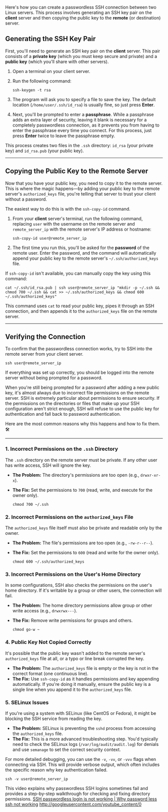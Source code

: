 Here's how you can create a passwordless SSH connection between two Linux servers. This process involves generating an SSH key pair on the **client** server and then copying the public key to the **remote** (or destination) server.

## Generating the SSH Key Pair

First, you'll need to generate an SSH key pair on the **client** server. This pair consists of a **private key** (which you must keep secure and private) and a **public key** (which you'll share with other servers).

1.  Open a terminal on your client server.
2.  Run the following command:

    `ssh-keygen -t rsa`

3.  The program will ask you to specify a file to save the key. The default location (`/home/user/.ssh/id_rsa`) is usually fine, so just press **Enter**.
4.  Next, you'll be prompted to enter a **passphrase**. While a passphrase adds an extra layer of security, leaving it blank is necessary for a completely passwordless connection, as it prevents you from having to enter the passphrase every time you connect. For this process, just press **Enter** twice to leave the passphrase empty.

This process creates two files in the `.ssh` directory: `id_rsa` (your private key) and `id_rsa.pub` (your public key). 

***

## Copying the Public Key to the Remote Server

Now that you have your public key, you need to copy it to the remote server. This is where the magic happens—by adding your public key to the remote server's `authorized_keys` file, you're telling that server to trust your client without a password.

The easiest way to do this is with the `ssh-copy-id` command.

1.  From your **client** server's terminal, run the following command, replacing `user` with the username on the remote server and `remote_server_ip` with the remote server's IP address or hostname:

    `ssh-copy-id user@remote_server_ip`

2.  The first time you run this, you'll be asked for the **password** of the remote user. Enter the password, and the command will automatically append your public key to the remote server's `~/.ssh/authorized_keys` file.

If `ssh-copy-id` isn't available, you can manually copy the key using this command:

`cat ~/.ssh/id_rsa.pub | ssh user@remote_server_ip "mkdir -p ~/.ssh && chmod 700 ~/.ssh && cat >> ~/.ssh/authorized_keys && chmod 600 ~/.ssh/authorized_keys"`

This command uses `cat` to read your public key, pipes it through an SSH connection, and then appends it to the `authorized_keys` file on the remote server.

***

## Verifying the Connection

To confirm that the passwordless connection works, try to SSH into the remote server from your client server.

`ssh user@remote_server_ip`

If everything was set up correctly, you should be logged into the remote server without being prompted for a password.

When you're still being prompted for a password after adding a new public key, it's almost always due to incorrect file permissions on the remote server. SSH is extremely particular about permissions to ensure security. If the permissions on the directories or files that make up your SSH configuration aren't strict enough, SSH will refuse to use the public key for authentication and fall back to password authentication.

Here are the most common reasons why this happens and how to fix them. 🛠️

***

### 1. Incorrect Permissions on the `.ssh` Directory

The `.ssh` directory on the remote server must be private. If any other user has write access, SSH will ignore the key.

* **The Problem:** The directory's permissions are too open (e.g., `drwxr-xr-x`).
* **The Fix:** Set the permissions to `700` (read, write, and execute for the owner only).

    `chmod 700 ~/.ssh`

### 2. Incorrect Permissions on the `authorized_keys` File

The `authorized_keys` file itself must also be private and readable only by the owner.

* **The Problem:** The file's permissions are too open (e.g., `-rw-r--r--`).
* **The Fix:** Set the permissions to `600` (read and write for the owner only).

    `chmod 600 ~/.ssh/authorized_keys`

### 3. Incorrect Permissions on the User's Home Directory

In some configurations, SSH also checks the permissions on the user's home directory. If it's writable by a group or other users, the connection will fail.

* **The Problem:** The home directory permissions allow group or other write access (e.g., `drwxrwx---`).
* **The Fix:** Remove write permissions for groups and others.

    `chmod go-w ~`

### 4. Public Key Not Copied Correctly

It's possible that the public key wasn't added to the remote server's `authorized_keys` file at all, or a typo or line break corrupted the key. 

* **The Problem:** The `authorized_keys` file is empty or the key is not in the correct format (one continuous line).
* **The Fix:** Use `ssh-copy-id` as it handles permissions and key appending automatically. If you're doing it manually, ensure the public key is a single line when you append it to the `authorized_keys` file.

### 5. SELinux Issues

If you're using a system with SELinux (like CentOS or Fedora), it might be blocking the SSH service from reading the key.

* **The Problem:** SELinux is preventing the `sshd` process from accessing the `authorized_keys` file.
* **The Fix:** This is a more advanced troubleshooting step. You'd typically need to check the SELinux logs (`/var/log/audit/audit.log`) for denials and use `semanage` to set the correct security context.

For more detailed debugging, you can use the `-v`, `-vv`, or `-vvv` flags when connecting via SSH. This will provide verbose output, which often includes the specific reason why key authentication failed.

`ssh -v user@remote_server_ip`

This video explains why passwordless SSH logins sometimes fail and provides a step-by-step walkthrough for checking and fixing directory permissions. [SSH passwordless login is not working | Why password less ssh not working](https://www.youtube.com/watch?v=_aWa-kzQWV4)
http://googleusercontent.com/youtube_content/0
